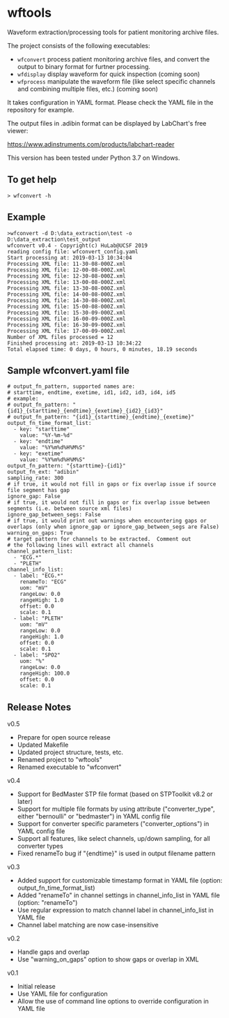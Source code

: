 # wftools
Waveform extraction/processing tools for patient monitoring archive files.

The project consists of the following executables:

- `wfconvert` process patient monitoring archive files, and convert the output to binary format for furtner processing.
- `wfdisplay` display waveform for quick inspection (coming soon)
- `wfprocess` manipulate the waveform file (like select specific channels and combining multiple files, etc.) (coming soon)

It takes configuration in YAML format.  Please check the YAML file in the repository for example.

The output files in .adibin format can be displayed by LabChart's free viewer:

https://www.adinstruments.com/products/labchart-reader

This version has been tested under Python 3.7 on Windows.

## To get help
```
> wfconvert -h
```

## Example
```
>wfconvert -d D:\data_extraction\test -o D:\data_extraction\test_output
wfconvert v0.4 - Copyright(c) HuLab@UCSF 2019
reading config file: wfconvert_config.yaml
Start processing at: 2019-03-13 10:34:04
Processing XML file: 11-30-08-000Z.xml
Processing XML file: 12-00-08-000Z.xml
Processing XML file: 12-30-08-000Z.xml
Processing XML file: 13-00-08-000Z.xml
Processing XML file: 13-30-08-000Z.xml
Processing XML file: 14-00-08-000Z.xml
Processing XML file: 14-30-08-000Z.xml
Processing XML file: 15-00-08-000Z.xml
Processing XML file: 15-30-09-000Z.xml
Processing XML file: 16-00-09-000Z.xml
Processing XML file: 16-30-09-000Z.xml
Processing XML file: 17-00-09-000Z.xml
Number of XML files processed = 12
Finished processing at: 2019-03-13 10:34:22
Total elapsed time: 0 days, 0 hours, 0 minutes, 18.19 seconds
```

## Sample wfconvert.yaml file
```
# output_fn_pattern, supported names are: 
# starttime, endtime, exetime, id1, id2, id3, id4, id5
# example:
# output_fn_pattern: "{id1}_{starttime}_{endtime}_{exetime}_{id2}_{id3}"
# output_fn_pattern: "{id1}_{starttime}_{endtime}_{exetime}"
output_fn_time_format_list:
  - key: "starttime"
    value: "%Y-%m-%d"
  - key: "endtime"
    value: "%Y%m%d%H%M%S"
  - key: "exetime"
    value: "%Y%m%d%H%M%S"
output_fn_pattern: "{starttime}-{id1}"
output_fn_ext: "adibin"
sampling_rate: 300
# if true, it would not fill in gaps or fix overlap issue if source file segment has gap
ignore_gap: False
# if true, it would not fill in gaps or fix overlap issue between segments (i.e. between source xml files)
ignore_gap_between_segs: False
# if true, it would print out warnings when encountering gaps or overlaps (only when ignore_gap or ignore_gap_between_segs are False)
warning_on_gaps: True
# target pattern for channels to be extracted.  Comment out
# the following lines will extract all channels
channel_pattern_list:
  - "ECG.*"
  - "PLETH"
channel_info_list:
  - label: "ECG.*"
    renameTo: "ECG"
    uom: "mV"
    rangeLow: 0.0
    rangeHigh: 1.0
    offset: 0.0
    scale: 0.1
  - label: "PLETH"
    uom: "mV"
    rangeLow: 0.0
    rangeHigh: 1.0
    offset: 0.0
    scale: 0.1
  - label: "SPO2"
    uom: "%"
    rangeLow: 0.0
    rangeHigh: 100.0
    offset: 0.0
    scale: 0.1
```

## Release Notes
v0.5
- Prepare for open source release
- Updated Makefile
- Updated project structure, tests, etc.
- Renamed project to "wftools"
- Renamed executable to "wfconvert"

v0.4
- Support for BedMaster STP file format (based on STPToolkit v8.2 or later)
- Support for multiple file formats by using attribute ("converter_type", either "bernoulli" or "bedmaster") in YAML config file
- Support for converter specific parameters ("converter_options") in YAML config file
- Support all features, like select channels, up/down sampling, for all converter types
- Fixed renameTo bug if "{endtime}" is used in output filename pattern

v0.3
- Added support for customizable timestamp format in YAML file (option: output_fn_time_format_list)
- Added "renameTo" in channel settings in channel_info_list in YAML file (option: "renameTo")
- Use regular expression to match channel label in channel_info_list in YAML file
- Channel label matching are now case-insensitive

v0.2
- Handle gaps and overlap
- Use "warning_on_gaps" option to show gaps or overlap in XML

v0.1
- Initial release
- Use YAML file for configuration
- Allow the use of command line options to override configuration in YAML file

